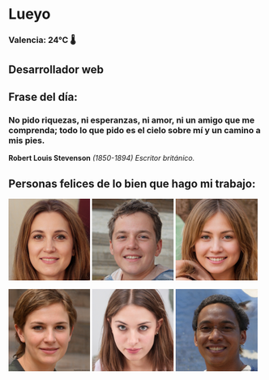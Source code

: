 # Lueyo
### Valencia:  24°C 🌡️
## Desarrollador web
## Frase del día:
<!-- START QUOTE -->
### No pido riquezas, ni esperanzas, ni amor, ni un amigo que me comprenda; todo lo que pido es el cielo sobre mí y un camino a mis pies.
**Robert Louis Stevenson** *(1850-1894) Escritor británico.*
<!-- END QUOTE -->






## Personas felices de lo bien que hago mi trabajo:

<p float="left">
  <img src="src/image_0.png" width="32%" />
  <img src="src/image_1.png" width="32%" /> 
  <img src="src/image_2.png" width="32%" />
</p>
<p float="left">
  <img src="src/image_3.png" width="32%" />
  <img src="src/image_4.png" width="32%" /> 
  <img src="src/image_5.png" width="32%" />
</p>
